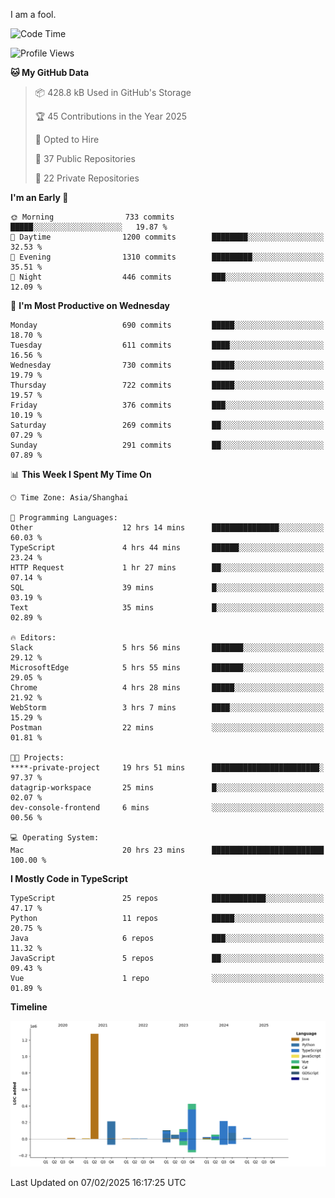 I am a fool.

<!--START_SECTION:waka-->
![Code Time](http://img.shields.io/badge/Code%20Time-2%2C516%20hrs%2035%20mins-blue)

![Profile Views](http://img.shields.io/badge/Profile%20Views-2-blue)

**🐱 My GitHub Data** 

> 📦 428.8 kB Used in GitHub's Storage 
 > 
> 🏆 45 Contributions in the Year 2025
 > 
> 💼 Opted to Hire
 > 
> 📜 37 Public Repositories 
 > 
> 🔑 22 Private Repositories 
 > 
**I'm an Early 🐤** 

```text
🌞 Morning                733 commits         █████░░░░░░░░░░░░░░░░░░░░   19.87 % 
🌆 Daytime                1200 commits        ████████░░░░░░░░░░░░░░░░░   32.53 % 
🌃 Evening                1310 commits        █████████░░░░░░░░░░░░░░░░   35.51 % 
🌙 Night                  446 commits         ███░░░░░░░░░░░░░░░░░░░░░░   12.09 % 
```
📅 **I'm Most Productive on Wednesday** 

```text
Monday                   690 commits         █████░░░░░░░░░░░░░░░░░░░░   18.70 % 
Tuesday                  611 commits         ████░░░░░░░░░░░░░░░░░░░░░   16.56 % 
Wednesday                730 commits         █████░░░░░░░░░░░░░░░░░░░░   19.79 % 
Thursday                 722 commits         █████░░░░░░░░░░░░░░░░░░░░   19.57 % 
Friday                   376 commits         ███░░░░░░░░░░░░░░░░░░░░░░   10.19 % 
Saturday                 269 commits         ██░░░░░░░░░░░░░░░░░░░░░░░   07.29 % 
Sunday                   291 commits         ██░░░░░░░░░░░░░░░░░░░░░░░   07.89 % 
```


📊 **This Week I Spent My Time On** 

```text
🕑︎ Time Zone: Asia/Shanghai

💬 Programming Languages: 
Other                    12 hrs 14 mins      ███████████████░░░░░░░░░░   60.03 % 
TypeScript               4 hrs 44 mins       ██████░░░░░░░░░░░░░░░░░░░   23.24 % 
HTTP Request             1 hr 27 mins        ██░░░░░░░░░░░░░░░░░░░░░░░   07.14 % 
SQL                      39 mins             █░░░░░░░░░░░░░░░░░░░░░░░░   03.19 % 
Text                     35 mins             █░░░░░░░░░░░░░░░░░░░░░░░░   02.89 % 

🔥 Editors: 
Slack                    5 hrs 56 mins       ███████░░░░░░░░░░░░░░░░░░   29.12 % 
MicrosoftEdge            5 hrs 55 mins       ███████░░░░░░░░░░░░░░░░░░   29.05 % 
Chrome                   4 hrs 28 mins       █████░░░░░░░░░░░░░░░░░░░░   21.92 % 
WebStorm                 3 hrs 7 mins        ████░░░░░░░░░░░░░░░░░░░░░   15.29 % 
Postman                  22 mins             ░░░░░░░░░░░░░░░░░░░░░░░░░   01.81 % 

🐱‍💻 Projects: 
****-private-project     19 hrs 51 mins      ████████████████████████░   97.37 % 
datagrip-workspace       25 mins             █░░░░░░░░░░░░░░░░░░░░░░░░   02.07 % 
dev-console-frontend     6 mins              ░░░░░░░░░░░░░░░░░░░░░░░░░   00.56 % 

💻 Operating System: 
Mac                      20 hrs 23 mins      █████████████████████████   100.00 % 
```

**I Mostly Code in TypeScript** 

```text
TypeScript               25 repos            ████████████░░░░░░░░░░░░░   47.17 % 
Python                   11 repos            █████░░░░░░░░░░░░░░░░░░░░   20.75 % 
Java                     6 repos             ███░░░░░░░░░░░░░░░░░░░░░░   11.32 % 
JavaScript               5 repos             ██░░░░░░░░░░░░░░░░░░░░░░░   09.43 % 
Vue                      1 repo              ░░░░░░░░░░░░░░░░░░░░░░░░░   01.89 % 
```



**Timeline**

![Lines of Code chart](https://raw.githubusercontent.com/VeejaLiu/VeejaLiu/master/assets/bar_graph.png)


 Last Updated on 07/02/2025 16:17:25 UTC
<!--END_SECTION:waka-->
